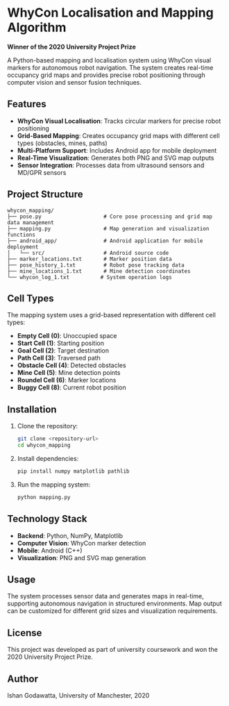 # WhyCon Localisation and Mapping Algorithm
**Winner of the 2020 University Project Prize**

A Python-based mapping and localisation system using WhyCon visual markers for autonomous robot navigation. The system creates real-time occupancy grid maps and provides precise robot positioning through computer vision and sensor fusion techniques.

## Features

- **WhyCon Visual Localisation**: Tracks circular markers for precise robot positioning
- **Grid-Based Mapping**: Creates occupancy grid maps with different cell types (obstacles, mines, paths)
- **Multi-Platform Support**: Includes Android app for mobile deployment
- **Real-Time Visualization**: Generates both PNG and SVG map outputs
- **Sensor Integration**: Processes data from ultrasound sensors and MD/GPR sensors

## Project Structure

```
whycon_mapping/
├── pose.py                    # Core pose processing and grid map data management
├── mapping.py                 # Map generation and visualization functions
├── android_app/               # Android application for mobile deployment
│   └── src/                   # Android source code
├── marker_locations.txt       # Marker position data
├── pose_history_1.txt         # Robot pose tracking data
├── mine_locations_1.txt       # Mine detection coordinates
└── whycon_log_1.txt          # System operation logs
```

## Cell Types

The mapping system uses a grid-based representation with different cell types:

- **Empty Cell (0)**: Unoccupied space
- **Start Cell (1)**: Starting position  
- **Goal Cell (2)**: Target destination
- **Path Cell (3)**: Traversed path
- **Obstacle Cell (4)**: Detected obstacles
- **Mine Cell (5)**: Mine detection points
- **Roundel Cell (6)**: Marker locations
- **Buggy Cell (8)**: Current robot position

## Installation

1. Clone the repository:
   ```bash
   git clone <repository-url>
   cd whycon_mapping
   ```

2. Install dependencies:
   ```bash
   pip install numpy matplotlib pathlib
   ```

3. Run the mapping system:
   ```bash
   python mapping.py
   ```

## Technology Stack

- **Backend**: Python, NumPy, Matplotlib
- **Computer Vision**: WhyCon marker detection
- **Mobile**: Android (C++)
- **Visualization**: PNG and SVG map generation

## Usage

The system processes sensor data and generates maps in real-time, supporting autonomous navigation in structured environments. Map output can be customized for different grid sizes and visualization requirements.

## License

This project was developed as part of university coursework and won the 2020 University Project Prize.

## Author

Ishan Godawatta, University of Manchester, 2020
